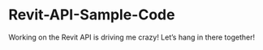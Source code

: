 # Revit-API-Sample-Code
Working on the Revit API is driving me crazy! Let’s hang in there together!
